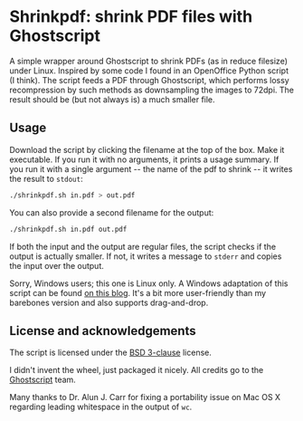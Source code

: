 # Shrinkpdf: shrink PDF files with Ghostscript

A simple wrapper around Ghostscript to shrink PDFs (as in reduce filesize)
under Linux. Inspired by some code I found in an OpenOffice Python script (I
think). The script feeds a PDF through Ghostscript, which performs lossy
recompression by such methods as downsampling the images to 72dpi. The result
should be (but not always is) a much smaller file.

## Usage

Download the script by clicking the filename at the top of the box. Make it
executable. If you run it with no arguments, it prints a usage summary. If you
run it with a single argument -- the name of the pdf to shrink -- it writes the
result to `stdout`:

```sh
./shrinkpdf.sh in.pdf > out.pdf
```

You can also provide a second filename for the output:

```sh
./shrinkpdf.sh in.pdf out.pdf
```

If both the input and the output are regular files, the script checks if the
output is actually smaller. If not, it writes a message to `stderr` and copies
the input over the output.

Sorry, Windows users; this one is Linux only. A Windows adaptation of this
script can be found [on this blog](http://dcm684.us/wp/2013/10/pdf-shrink/).
It's a bit more user-friendly than my barebones version and also supports
drag-and-drop.

## License and acknowledgements

The script is licensed under the [BSD
3-clause](http://opensource.org/licenses/BSD-3-Clause) license.

I didn't invent the wheel, just packaged it nicely. All credits go to the
[Ghostscript](http://www.ghostscript.com) team.

Many thanks to Dr. Alun J. Carr for fixing a portability issue on Mac OS X
regarding leading whitespace in the output of `wc`.

